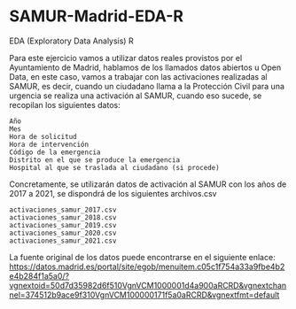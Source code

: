 # SAMUR-Madrid-EDA-R
EDA (Exploratory Data Analysis) R

Para este ejercicio vamos a utilizar datos reales provistos por el Ayuntamiento de Madrid, hablamos de los llamados datos abiertos u Open Data, en este caso, vamos a trabajar con las activaciones realizadas al SAMUR, es decir, cuando un ciudadano llama a la Protección Civil para una urgencia se realiza una activación al SAMUR, cuando eso sucede, se recopilan los siguientes datos:

    Año
    Mes
    Hora de solicitud
    Hora de intervención
    Código de la emergencia
    Distrito en el que se produce la emergencia
    Hospital al que se traslada al ciudadano (si procede)


Concretamente, se utilizarán datos de activación al SAMUR con los años de 2017 a 2021, se dispondrá de los siguientes archivos.csv

    activaciones_samur_2017.csv
    activaciones_samur_2018.csv
    activaciones_samur_2019.csv
    activaciones_samur_2020.csv
    activaciones_samur_2021.csv


La fuente original de los datos puede encontrarse en el siguiente enlace: https://datos.madrid.es/portal/site/egob/menuitem.c05c1f754a33a9fbe4b2e4b284f1a5a0/?vgnextoid=50d7d35982d6f510VgnVCM1000001d4a900aRCRD&vgnextchannel=374512b9ace9f310VgnVCM100000171f5a0aRCRD&vgnextfmt=default
